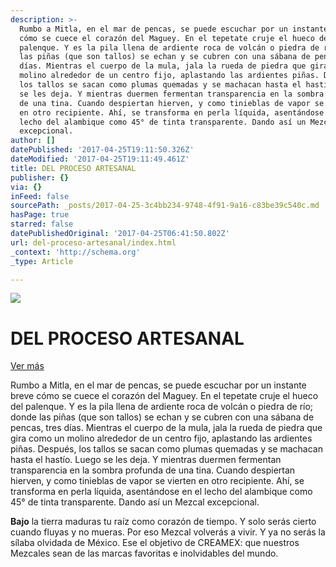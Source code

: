 ```yaml
---
description: >-
  Rumbo a Mitla, en el mar de pencas, se puede escuchar por un instante breve
  cómo se cuece el corazón del Maguey. En el tepetate cruje el hueco del
  palenque. Y es la pila llena de ardiente roca de volcán o piedra de río; donde
  las piñas (que son tallos) se echan y se cubren con una sábana de pencas, tres
  días. Mientras el cuerpo de la mula, jala la rueda de piedra que gira como un
  molino alrededor de un centro fijo, aplastando las ardientes piñas. Después,
  los tallos se sacan como plumas quemadas y se machacan hasta el hastío. Luego
  se les deja. Y mientras duermen fermentan transparencia en la sombra profunda
  de una tina. Cuando despiertan hierven, y como tinieblas de vapor se vierten
  en otro recipiente. Ahí, se transforma en perla líquida, asentándose en el
  lecho del alambique como 45° de tinta transparente. Dando así un Mezcal
  excepcional.
author: []
datePublished: '2017-04-25T19:11:50.326Z'
dateModified: '2017-04-25T19:11:49.461Z'
title: DEL PROCESO ARTESANAL
publisher: {}
via: {}
inFeed: false
sourcePath: _posts/2017-04-25-3c4bb234-9748-4f91-9a16-c83be39c540c.md
hasPage: true
starred: false
datePublishedOriginal: '2017-04-25T06:41:50.802Z'
url: del-proceso-artesanal/index.html
_context: 'http://schema.org'
_type: Article

---
```

![](https://the-grid-user-content.s3-us-west-2.amazonaws.com/35718e1c-890e-4c9e-9d9a-3539aa3110ec.jpg)

# **DEL PROCESO ARTESANAL**
[Ver más][0]

Rumbo a Mitla, en el mar de pencas, se puede escuchar por un instante breve cómo se cuece el corazón del Maguey. En el tepetate cruje el hueco del palenque. Y es la pila llena de ardiente roca de volcán o piedra de río; donde las piñas (que son tallos) se echan y se cubren con una sábana de pencas, tres días. Mientras el cuerpo de la mula, jala la rueda de piedra que gira como un molino alrededor de un centro fijo, aplastando las ardientes piñas. Después, los tallos se sacan como plumas quemadas y se machacan hasta el hastío. Luego se les deja. Y mientras duermen fermentan transparencia en la sombra profunda de una tina. Cuando despiertan hierven, y como tinieblas de vapor se vierten en otro recipiente. Ahí, se transforma en perla líquida, asentándose en el lecho del alambique como 45° de tinta transparente. Dando así un Mezcal excepcional.

**Bajo** la tierra maduras tu raíz como corazón de tiempo. Y solo serás cierto cuando fluyas y no mueras. Por eso Mezcal volverás a vivir. Y ya no serás la sílaba olvidada de México. Ese el objetivo de CREAMEX: que nuestros Mezcales sean de las marcas favoritas e inolvidables del mundo.

[0]: https://www.instagram.com/creamex.mx/